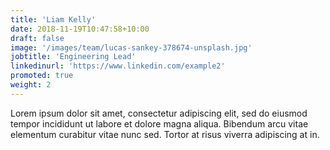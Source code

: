 ```yaml
---
title: 'Liam Kelly'
date: 2018-11-19T10:47:58+10:00
draft: false
image: '/images/team/lucas-sankey-378674-unsplash.jpg'
jobtitle: 'Engineering Lead'
linkedinurl: 'https://www.linkedin.com/example2'
promoted: true
weight: 2
---
```


Lorem ipsum dolor sit amet, consectetur adipiscing elit, sed do eiusmod tempor incididunt ut labore et dolore magna aliqua. Bibendum arcu vitae elementum curabitur vitae nunc sed. Tortor at risus viverra adipiscing at in.
